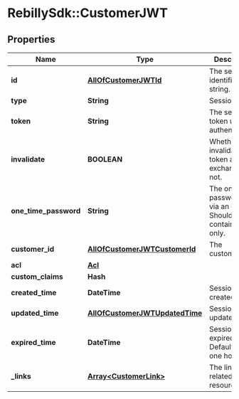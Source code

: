 # RebillySdk::CustomerJWT

## Properties
Name | Type | Description | Notes
------------ | ------------- | ------------- | -------------
**id** | [**AllOfCustomerJWTId**](AllOfCustomerJWTId.md) | The session identifier string. | [optional] 
**type** | **String** | Session type. | [optional] 
**token** | **String** | The session&#x27;s token used for authentication. | [optional] 
**invalidate** | **BOOLEAN** | Whether to invalidate token after exchange or not. | [optional] [default to true]
**one_time_password** | **String** | The one time password sent via an email. Should contain digits only. | [optional] 
**customer_id** | [**AllOfCustomerJWTCustomerId**](AllOfCustomerJWTCustomerId.md) | The customer&#x27;s ID. | [optional] 
**acl** | [**Acl**](Acl.md) |  | [optional] 
**custom_claims** | **Hash** |  | [optional] 
**created_time** | **DateTime** | Session created time. | [optional] 
**updated_time** | [**AllOfCustomerJWTUpdatedTime**](AllOfCustomerJWTUpdatedTime.md) | Session updated time. | [optional] 
**expired_time** | **DateTime** | Session expired time. Defaults to one hour. | [optional] 
**_links** | [**Array&lt;CustomerLink&gt;**](CustomerLink.md) | The links related to resource. | [optional] 

